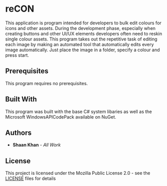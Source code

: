 # reCON
This application is program intended for developers to bulk edit colours for icons and other assets. During the development phase, especially when creating buttons and other UI/UX elements developers often need to reskin single colour assets. This program takes out the repetitive task of editing each image by making an automated tool that automatically edits every image automatically. Just place the image in a folder, specify a colour and press start.

## Prerequisites
This program requires no prerequisites.

## Built With
This program was built with the base C# system libaries as well as the Microsoft WindowsAPICodePack available on NuGet.


## Authors
* **Shaan Khan** - *All Work*

## License
This project is licensed under the Mozilla Public License 2.0 - see the [LICENSE](https://github.com/ShaanCoding/reCON/blob/master/LICENSE) files for details
